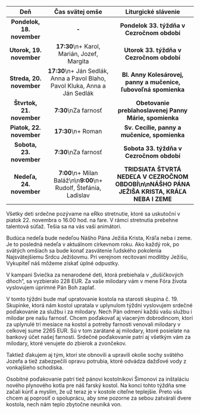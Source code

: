 <!-- title: "Informácie o omšiach - 17. - 24. november" -->
<!-- date: "2024-11-17" -->

| Deň | Čas svätej omše | Liturgické slávenie |
| :---: | :---: | :---: |
| **Pondelok, 18. november** | **-** | **Pondelok 33. týždňa v Cezročnom období** |
| **Utorok, 19. november** | **17:30**\n+ Karol, Marián, Jozef, Margita | **Utorok 33. týždňa v Cezročnom období** |
| **Streda, 20. november** | **17:30**\n+ Ján Sedlák, Anna a Pavol Blaho, Pavol Kluka, Anna a Ján Sedlák | **Bl. Anny Kolesárovej, panny a mučenice, ľubovoľná spomienka** |
| **Štvrtok, 21. november** | **7:30**\nZa farnosť | **Obetovanie preblahoslavenej Panny Márie, spomienka** |
| **Piatok, 22. november** | **17:30**\n+ Roman | **Sv. Cecílie, panny a mučenice, spomienka** |
| **Sobota, 23. november** | **7:30**\nZa farnosť | **Sobota 33. týždňa v Cezročnom období** |
| **Nedeľa, 24. november** | **7:00**\n+ Milan Baláž\n\n**9:00**\n+ Rudolf, Štefánia, Ladislav | **TRIDSIATA ŠTVRTÁ NEDEĽA V CEZROČNOM OBDOBÍ\n\nNÁŠHO PÁNA JEŽIŠA KRISTA, KRÁĽA NEBA I ZEME** |


Všetky deti srdečne pozývame na eRko stretnutie, ktoré sa uskutoční v piatok 22. novembra o 16.00 hod. na fare. V rámci stretnutia prebehne talentová súťaž. Tešia sa na vás vaši animátori.

Budúca nedeľa bude nedeľou Nášho Pána Ježiša Krista, Kráľa neba i zeme. Je to posledná nedeľa v aktuálnom cirkevnom roku. Ako každý rok, po svätých omšiach sa bude konať zasvätenie ľudského pokolenia Najsvätejšiemu Srdcu Ježišovmu. Pri verejnom recitovaní modlitby Ježišu, Vykupiteľ náš môžeme získať úplné odpustky.

V kampani Sviečka za nenarodené deti, ktorá prebiehala v „dušičkových dňoch“, sa vyzbieralo 228 EUR. Za vaše milodary vám v mene Fóra života  vyslovujem úprimné Pán Boh zaplať.

V tomto týždni bude mať upratovanie kostola na starosti skupina č. 19. Skupinke, ktorá nám kostol upratala v uplynulom týždni vyslovujem srdečné  poďakovanie za službu i za milodary.
Nech Pán odmení každú vašu službu i milodar pre našu farnosť. Chcem poďakovať aj viacerým dobrodincom, ktorí za uplynulé tri mesiace na kostol a potreby farnosti venovali milodary v celkovej sume 2265 EUR. Sú v tom zarátané aj milodary, ktoré posielate na bankový účet našej farnosti. Srdečné poďakovanie patrí aj všetkým vám za milodary, ktoré venujete do zbierok a zvončekov.

Taktiež ďakujem aj tým, ktorí ste obnovili a upravili okolie sochy svätého Jozefa a tiež zabezpečili opravu potrubia, ktoré odvádza dažďové vody z vonkajšieho schodiska.
 
Osobitné poďakovanie patrí tiež pánovi kostolníkovi Šimonovi za inštaláciu nového plynového kotla pre náš farský kostol. Na konci tohto týždňa sme začali kúriť a myslím, že už teraz je v kostole citeľne teplejšie. Preto vás chcem aj poprosiť o spoluprácu, aby sme pozorne za sebou zatvárali dvere kostola, nech nám teplo zbytočne neuniká von. 







